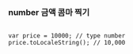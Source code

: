 
### number 금액 콤마 찍기
<pre>
<code>
var price = 10000; // type number
price.toLocaleString(); // 10,000
</code>
</pre>

